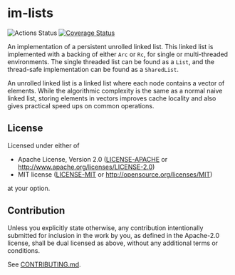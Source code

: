 # im-lists

![Actions Status](https://github.com/mattwparas/im-lists/workflows/Build/badge.svg) [![Coverage Status](https://coveralls.io/repos/github/mattwparas/im-lists/badge.svg?branch=master)](https://coveralls.io/github/mattwparas/im-lists?branch=master)

An implementation of a persistent unrolled linked list. This linked list is implemented with a backing of either `Arc` or `Rc`, for single or multi-threaded environments. The single threaded list can be found as a `List`, and the thread-safe implementation can be found as a `SharedList`.

An unrolled linked list is a linked list where each node contains a vector of elements. While the algorithmic complexity is the same as a normal naive linked list, storing elements in vectors improves cache locality and also gives practical speed ups on common operations.

## License

Licensed under either of

* Apache License, Version 2.0
   ([LICENSE-APACHE](https://github.com/mattwparas/im-lists/blob/master/LICENSE-APACHE) or <http://www.apache.org/licenses/LICENSE-2.0>)
* MIT license
   ([LICENSE-MIT](https://github.com/mattwparas/im-lists/blob/master/LICENSE-MIT) or <http://opensource.org/licenses/MIT>)

at your option.

## Contribution

Unless you explicitly state otherwise, any contribution intentionally submitted
for inclusion in the work by you, as defined in the Apache-2.0 license, shall be
dual licensed as above, without any additional terms or conditions.

See [CONTRIBUTING.md](https://github.com/mattwparas/im-lists/blob/master/CONTRIBUTING.md).
